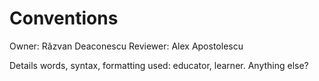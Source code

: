 # Conventions

Owner: Răzvan Deaconescu
Reviewer: Alex Apostolescu

Details words, syntax, formatting used: educator, learner.
Anything else?
